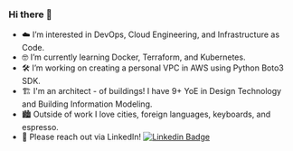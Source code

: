### Hi there 👋

- ☁️ I’m interested in DevOps, Cloud Engineering, and Infrastructure as Code.
- 🤓 I’m currently learning Docker, Terraform, and Kubernetes.
- 🛠️ I’m working on creating a personal VPC in AWS using Python Boto3 SDK.
- 🏗️ I'm an architect - of buildings!  I have 9+ YoE in Design Technology and Building Information Modeling.
- 🏙️ Outside of work I love cities, foreign languages, keyboards, and espresso.
- 📨 Please reach out via LinkedIn! [![Linkedin Badge](https://img.shields.io/badge/-WilliamLewis-blue?style=flat&logo=Linkedin&logoColor=white)](https://www.linkedin.com/in/william-lewis-ra-95ab3888)
